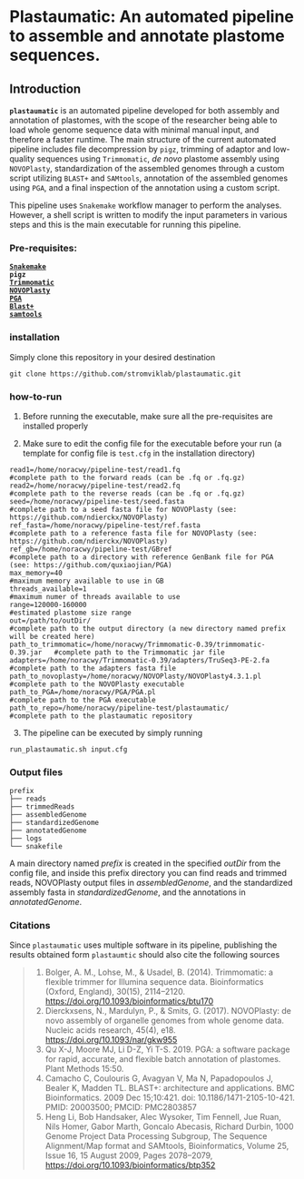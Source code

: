 # Plastaumatic: An automated pipeline to assemble and annotate plastome sequences. 


## Introduction
**`plastaumatic`** is an automated pipeline developed for both assembly and annotation of plastomes, with the scope of the researcher being able to load whole genome sequence data with minimal manual input, and therefore a faster runtime. The main structure of the current automated pipeline includes file decompression by `pigz`, trimming of adaptor and low-quality sequences using `Trimmomatic`, *de novo* plastome assembly using `NOVOPlasty`, standardization of the assembled genomes through a custom script utilizing `BLAST+` and `SAMtools`, annotation of the assembled genomes using `PGA`, and a final inspection of the annotation using a custom script.

This pipeline uses `Snakemake` workflow manager to perform the analyses. However, a shell script is written to modify the input parameters in various steps and this is the main executable for running this pipeline. 

### Pre-requisites:
[**`Snakemake`**](https://snakemake.readthedocs.io/en/stable/tutorial/setup.html) </br>
**`pigz`** </br>
[**`Trimmomatic`**](https://github.com/usadellab/Trimmomatic) </br>
[**`NOVOPlasty`**](https://github.com/ndierckx/NOVOPlasty) </br>
[**`PGA`**](https://github.com/quxiaojian/PGA) </br>
[**`Blast+`**](https://blast.ncbi.nlm.nih.gov/Blast.cgi?PAGE_TYPE=BlastDocs&DOC_TYPE=Download) </br>
[**`samtools`**](http://www.htslib.org/download/) </br>


### installation
Simply clone this repository in your desired destination</br>

    git clone https://github.com/stromviklab/plastaumatic.git


### how-to-run
1. Before running the executable, make sure all the pre-requisites are installed properly

2. Make sure to edit the config file for the executable before your run (a template for config file is `test.cfg` in the installation directory)

````prefix=test                                                           #prefix to be used for the output directories and file names 
read1=/home/noracwy/pipeline-test/read1.fq                                #complete path to the forward reads (can be .fq or .fq.gz)
read2=/home/noracwy/pipeline-test/read2.fq                                #complete path to the reverse reads (can be .fq or .fq.gz)
seed=/home/noracwy/pipeline-test/seed.fasta                               #complete path to a seed fasta file for NOVOPlasty (see: https://github.com/ndierckx/NOVOPlasty)
ref_fasta=/home/noracwy/pipeline-test/ref.fasta                           #complete path to a reference fasta file for NOVOPlasty (see: https://github.com/ndierckx/NOVOPlasty)
ref_gb=/home/noracwy/pipeline-test/GBref                                  #complete path to a directory with reference GenBank file for PGA (see: https://github.com/quxiaojian/PGA)
max_memory=40                                                             #maximum memory available to use in GB 
threads_available=1                                                       #maximum numer of threads available to use 
range=120000-160000                                                       #estimated plastome size range 
out=/path/to/outDir/                                                      #complete path to the output directory (a new directory named prefix will be created here)
path_to_trimmomatic=/home/noracwy/Trimmomatic-0.39/trimmomatic-0.39.jar   #complete path to the Trimmomatic jar file
adapters=/home/noracwy/Trimmomatic-0.39/adapters/TruSeq3-PE-2.fa          #complete path to the adapters fasta file
path_to_novoplasty=/home/noracwy/NOVOPlasty/NOVOPlasty4.3.1.pl            #complete path to the NOVOPlasty executable
path_to_PGA=/home/noracwy/PGA/PGA.pl                                      #complete path to the PGA executable
path_to_repo=/home/noracwy/pipeline-test/plastaumatic/                    #complete path to the plastaumatic repository
````


3. The pipeline can be executed by simply running  </br>

````console
run_plastaumatic.sh input.cfg
````    


### Output files
```
prefix
├── reads
├── trimmedReads
├── assembledGenome
├── standardizedGenome
├── annotatedGenome
├── logs
└── snakefile
```

A main directory named *prefix* is created in the specified *outDir* from the config file, and inside this prefix directory you can find reads and trimmed reads, NOVOPlasty output files in *assembledGenome*, and the standardized assembly fasta in *standardizedGenome*, and the annotations in *annotatedGenome*. 




### Citations
Since `plastaumatic` uses multiple software in its pipeline, publishing the results obtained form `plastaumtic` should also cite the following sources

> 1. Bolger, A. M., Lohse, M., & Usadel, B. (2014). Trimmomatic: a flexible trimmer for Illumina sequence data. Bioinformatics (Oxford, England), 30(15), 2114–2120. https://doi.org/10.1093/bioinformatics/btu170
> 2. Dierckxsens, N., Mardulyn, P., & Smits, G. (2017). NOVOPlasty: de novo assembly of organelle genomes from whole genome data. Nucleic acids research, 45(4), e18. https://doi.org/10.1093/nar/gkw955
> 3. Qu X-J, Moore MJ, Li D-Z, Yi T-S. 2019. PGA: a software package for rapid, accurate, and flexible batch annotation of plastomes. Plant Methods 15:50.
> 4. Camacho C, Coulouris G, Avagyan V, Ma N, Papadopoulos J, Bealer K, Madden TL. BLAST+: architecture and applications. BMC Bioinformatics. 2009 Dec 15;10:421. doi: 10.1186/1471-2105-10-421. PMID: 20003500; PMCID: PMC2803857
> 5. Heng Li, Bob Handsaker, Alec Wysoker, Tim Fennell, Jue Ruan, Nils Homer, Gabor Marth, Goncalo Abecasis, Richard Durbin, 1000 Genome Project Data Processing Subgroup, The Sequence Alignment/Map format and SAMtools, Bioinformatics, Volume 25, Issue 16, 15 August 2009, Pages 2078–2079, https://doi.org/10.1093/bioinformatics/btp352


